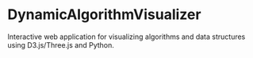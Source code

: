 # DynamicAlgorithmVisualizer
Interactive web application for visualizing algorithms and data structures using D3.js/Three.js and Python.
